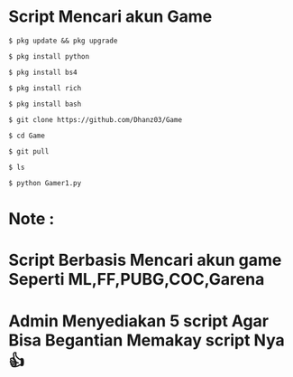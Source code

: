 # Script Mencari akun Game 


```
$ pkg update && pkg upgrade 
```

```
$ pkg install python
```

```
$ pkg install bs4
```

```
$ pkg install rich
```

```
$ pkg install bash
```

```
$ git clone https://github.com/Dhanz03/Game 
```

```
$ cd Game 
```

```
$ git pull 
```

```
$ ls 
```

```
$ python Gamer1.py
```

# Note : 

# Script Berbasis Mencari akun game Seperti ML,FF,PUBG,COC,Garena 

# Admin Menyediakan 5 script Agar Bisa Begantian Memakay script Nya 👍


